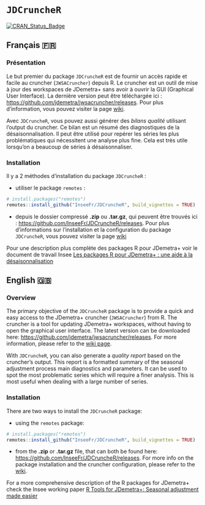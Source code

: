 
<!-- README.md is generated from README.Rmd. Please edit that file -->

# `JDCruncheR`

[![CRAN_Status_Badge](http://www.r-pkg.org/badges/version/JDCruncheR)](https://cran.r-project.org/package=JDCruncheR)

## Français 🇫🇷

### Présentation

Le but premier du package `JDCruncheR` est de fournir un accès rapide et
facile au cruncher (`JWSACruncher`) depuis R. Le cruncher est un outil
de mise à jour des workspaces de JDemetra+ sans avoir à ouvrir la GUI
(Graphical User Interface). La dernière version peut être téléchargée
ici : <https://github.com/jdemetra/jwsacruncher/releases>. Pour plus
d’information, vous pouvez visiter la page
[wiki](https://github.com/jdemetra/jwsacruncher/wiki).

Avec `JDCruncheR`, vous pouvez aussi générer des *bilans qualité*
utilisant l’output du cruncher. Ce bilan est un résumé des diagnostiques
de la désaisonnalisation. Il peut être utilisé pour repérer les séries
les plus problématiques qui nécessitent une analyse plus fine. Cela est
très utile lorsqu’on a beaucoup de séries à désaisonnaliser.

### Installation

Il y a 2 méthodes d’installation du package `JDCruncheR` :

- utiliser le package `remotes` :

``` r
# install.packages("remotes")
remotes::install_github("InseeFr/JDCruncheR", build_vignettes = TRUE)
```

- depuis le dossier compressé **.zip** ou **.tar.gz**, qui peuvent être
  trouvés ici : <https://github.com/InseeFr/JDCruncheR/releases>. Pour
  plus d’informations sur l’installation et la configuration du package
  `JDCruncheR`, vous pouvez visiter la page
  [wiki](https://github.com/jdemetra/jwsacruncher/wiki)

Pour une description plus complète des packages R pour JDemetra+ voir le
document de travail Insee [Les packages R pour JDemetra+ : une aide à la
désaisonnalisation](https://www.insee.fr/fr/statistiques/5019786)

## English 🇬🇧

### Overview

The primary objective of the `JDCruncheR` package is to provide a quick
and easy access to the JDemetra+ cruncher (`JWSACruncher`) from R. The
cruncher is a tool for updating JDemetra+ workspaces, without having to
open the graphical user interface. The latest version can be downloaded
here: <https://github.com/jdemetra/jwsacruncher/releases>. For more
information, please refer to the [wiki
page](https://github.com/jdemetra/jwsacruncher/wiki).

With `JDCruncheR`, you can also generate a *quality report* based on the
cruncher’s output. This report is a formatted summary of the seasonal
adjustment process main diagnostics and parameters. It can be used to
spot the most problematic series which will require a finer analysis.
This is most useful when dealing with a large number of series.

### Installation

There are two ways to install the `JDCruncheR` package:

- using the `remotes` package:

``` r
# install.packages("remotes")
remotes::install_github("InseeFr/JDCruncheR", build_vignettes = TRUE)
```

- from the **.zip** or **.tar.gz** file, that can both be found here:
  <https://github.com/InseeFr/JDCruncheR/releases>. For more info on the
  package installation and the cruncher configuration, please refer to
  the [wiki](https://github.com/InseeFr/JDCruncheR/wiki).

For a more comprehensive description of the R packages for JDemetra+
check the Insee working paper [R Tools for JDemetra+: Seasonal
adjustment made easier](https://www.insee.fr/en/statistiques/5019812)
